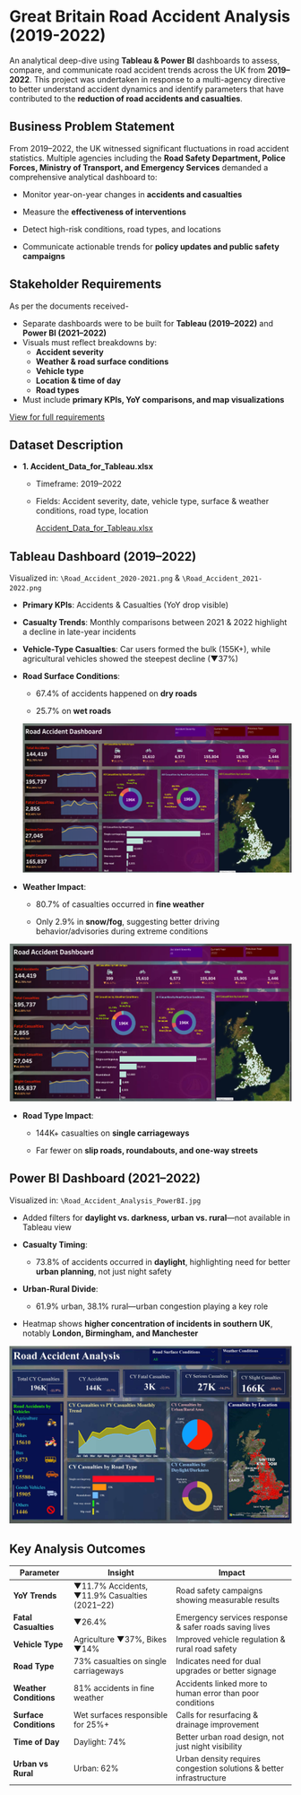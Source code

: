 # Great Britain Road Accident Analysis (2019-2022)

An analytical deep-dive using **Tableau & Power BI** dashboards to assess, compare, and communicate road accident trends across the UK from **2019–2022**. This project was undertaken in response to a multi-agency directive to better understand accident dynamics and identify parameters that have contributed to the **reduction of road accidents and casualties**.

## Business Problem Statement

From 2019–2022, the UK witnessed significant fluctuations in road accident statistics. Multiple agencies including the **Road Safety Department, Police Forces, Ministry of Transport, and Emergency Services** demanded a comprehensive analytical dashboard to:

- Monitor year-on-year changes in **accidents and casualties**

- Measure the **effectiveness of interventions**

- Detect high-risk conditions, road types, and locations

- Communicate actionable trends for **policy updates and public safety campaigns**

## Stakeholder Requirements

As per the documents received-
- Separate dashboards were to be built for **Tableau (2019–2022)** and **Power BI (2021–2022)**
- Visuals must reflect breakdowns by:
  - **Accident severity**
  - **Weather & road surface conditions**
  - **Vehicle type**
  - **Location & time of day**
  - **Road types**
- Must include **primary KPIs, YoY comparisons, and map visualizations**

<a href="https://github.com/Sagnik2612/Great_Britain_Road_Accident_Analysis/blob/main/Requirements/Stakeholder_Requirements_Document%20(1).pdf"> View for full requirements </a>

## Dataset Description

- **1. Accident_Data_for_Tableau.xlsx**
  - Timeframe: 2019–2022

  - Fields: Accident severity, date, vehicle type, surface & weather conditions, road type, location

    <a href="https://docs.google.com/spreadsheets/d/1vreLQdCEyrL8Wc0-LW5b39ExjyPmrfup/edit?usp=drive_link&ouid=104569429566929534427&rtpof=true&sd=true">Accident_Data_for_Tableau.xlsx</a>


## Tableau Dashboard (2019–2022)

Visualized in: `\Road_Accident_2020-2021.png` & `\Road_Accident_2021-2022.png`

- **Primary KPIs**: Accidents & Casualties (YoY drop visible)

- **Casualty Trends**: Monthly comparisons between 2021 & 2022 highlight a decline in late-year incidents

- **Vehicle-Type Casualties**: Car users formed the bulk (155K+), while agricultural vehicles showed the steepest decline (▼37%)

- **Road Surface Conditions**:

  - 67.4% of accidents happened on **dry roads**

  - 25.7% on **wet roads**
 
  ![2020-2021](https://github.com/Sagnik2612/Great_Britain_Road_Accident_Analysis/blob/main/Dashboards/Road_Accident_2020-2021.png)

- **Weather Impact**:

  - 80.7% of casualties occurred in **fine weather**

  - Only 2.9% in **snow/fog**, suggesting better driving behavior/advisories during extreme conditions


![2021-2022](https://github.com/Sagnik2612/Great_Britain_Road_Accident_Analysis/blob/main/Dashboards/Road_Accident_2021-2022.png)

- **Road Type Impact**:

  - 144K+ casualties on **single carriageways**

  - Far fewer on **slip roads, roundabouts, and one-way streets**


## Power BI Dashboard (2021–2022)

Visualized in: `\Road_Accident_Analysis_PowerBI.jpg`

- Added filters for **daylight vs. darkness, urban vs. rural**—not available in Tableau view

- **Casualty Timing**:

  - 73.8% of accidents occurred in **daylight**, highlighting need for better **urban planning**, not just night safety

- **Urban-Rural Divide**:

  - 61.9% urban, 38.1% rural—urban congestion playing a key role

- Heatmap shows **higher concentration of incidents in southern UK**, notably **London, Birmingham, and Manchester**

![2021-2022](https://github.com/Sagnik2612/Great_Britain_Road_Accident_Analysis/blob/main/Dashboards/Road_Accident_Analysis_PowerBI.jpg)


## Key Analysis Outcomes

| **Parameter**          | **Insight**                                       | **Impact**                                                      |
|------------------------|----------------------------------------------------|------------------------------------------------------------------|
| **YoY Trends**         | ▼11.7% Accidents, ▼11.9% Casualties (2021–22)     | Road safety campaigns showing measurable results                |
| **Fatal Casualties**   | ▼26.4%                                            | Emergency services response & safer roads saving lives          |
| **Vehicle Type**       | Agriculture ▼37%, Bikes ▼14%                      | Improved vehicle regulation & rural road safety                 |
| **Road Type**          | 73% casualties on single carriageways             | Indicates need for dual upgrades or better signage              |
| **Weather Conditions** | 81% accidents in fine weather                     | Accidents linked more to human error than poor conditions       |
| **Surface Conditions** | Wet surfaces responsible for 25%+                 | Calls for resurfacing & drainage improvement                    |
| **Time of Day**        | Daylight: 74%                                     | Better urban road design, not just night visibility             |
| **Urban vs Rural**     | Urban: 62%                                        | Urban density requires congestion solutions & better infrastructure |


